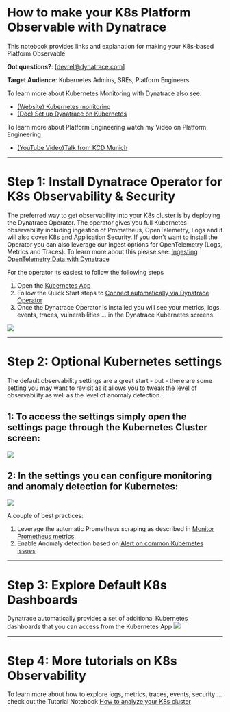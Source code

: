# How to make your K8s Platform Observable with Dynatrace
This notebook provides links and explanation for making your K8s-based Platform Observable

**Got questions?**: [devrel@dynatrace.com]

**Target Audience**: Kubernetes Admins, SREs, Platform Engineers

To learn more about Kubernetes Monitoring with Dynatrace also see:
* [(Website) Kubernetes monitoring](https://www.dynatrace.com/technologies/kubernetes-monitoring/)
* [(Doc) Set up Dynatrace on Kubernetes](https://www.dynatrace.com/support/help/setup-and-configuration/setup-on-k8s)

To learn more about Platform Engineering watch my Video on Platform Engineering
* [(YouTube Video)Talk from KCD Munich](https://www.youtube.com/watch?v=5WDuVUFvELY)

---

# Step 1: Install Dynatrace Operator for K8s Observability & Security
The preferred way to get observability into your K8s cluster is by deploying the Dynatrace Operator. The operator gives you full Kubernetes observability including ingestion of Prometheus, OpenTelemetry, Logs and it will also cover K8s and Application Security.
If you don't want to install the Operator you can also leverage our ingest options for OpenTelemetry (Logs, Metrics and Traces). To learn more about this please see: [Ingesting OpenTelemetry Data with Dynatrace](https://www.dynatrace.com/support/help/extend-dynatrace/opentelemetry/getting-started)

For the operator its easiest to follow the following steps
1. Open the [Kubernetes App](https://wkf10640.apps.dynatrace.com/ui/apps/dynatrace.classic.kubernetes/ui/kubernetes)
2. Follow the Quick Start steps to [Connect automatically via Dynatrace Operator](https://www.dynatrace.com/support/help/setup-and-configuration/setup-on-k8s/quickstart)
3. Once the Dynatrace Operator is installed you will see your metrics, logs, events, traces, vulnerabilities ... in the Dynatrace Kubernetes screens. 

![](https://raw.githubusercontent.com/dynatrace-perfclinics/dynatrace-getting-started/main/images/howto_platform_k8s_connect.png)

---

# Step 2: Optional Kubernetes settings
The default observability settings are a great start - but - there are some setting you may want to revisit as it allows you to tweak the level of observability as well as the level of anomaly detection.

## 1: To access the settings simply open the settings page through the Kubernetes Cluster screen:
![](https://raw.githubusercontent.com/dynatrace-perfclinics/dynatrace-getting-started/main/images/howto_platform_k8s_accesssettings.png)

## 2: In the settings you can configure monitoring and anomaly detection for Kubernetes:
![](https://raw.githubusercontent.com/dynatrace-perfclinics/dynatrace-getting-started/main/images/howto_platform_k8s_settings.png)

A couple of best practices:
1. Leverage the automatic Prometheus scraping as described in [Monitor Prometheus metrics](https://www.dynatrace.com/support/help/platform-modules/infrastructure-monitoring/container-platform-monitoring/kubernetes-monitoring/monitor-prometheus-metrics).
2. Enable Anomaly detection based on [Alert on common Kubernetes issues](https://www.dynatrace.com/support/help/platform-modules/infrastructure-monitoring/container-platform-monitoring/kubernetes-monitoring/alert-on-kubernetes-issues)

---

# Step 3: Explore Default K8s Dashboards
Dynatrace automatically provides a set of additional Kubernetes dashboards that you can access from the Kubernetes App
![](https://raw.githubusercontent.com/dynatrace-perfclinics/dynatrace-getting-started/main/images/howto_platform_k8s_accessdashboards.png)

---

# Step 4: More tutorials on K8s Observability

To learn more about how to explore logs, metrics, traces, events, security ... check out the Tutorial Notebook [How to analyze your K8s cluster](https://wkf10640.apps.dynatrace.com/ui/document/v0/#share=b1a22f8e-4e3e-4c5a-90b0-f072b53c5f91)